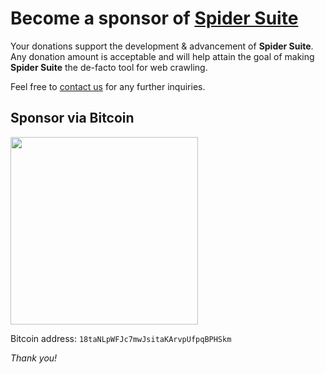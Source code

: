 # Become a sponsor of [Spider Suite](https://github.com/3nock/SpiderSuite)

Your donations support the development & advancement of **Spider Suite**. 
Any donation amount is acceptable and will help attain the goal of making **Spider Suite** the de-facto tool for web crawling.

Feel free to [contact us](CONTACTS.md) for any further inquiries.

## Sponsor via Bitcoin

<img src="docs/images/bitcoin_address.png" width=300/>

Bitcoin address: `18taNLpWFJc7mwJsitaKArvpUfpqBPHSkm`


*Thank you!*

